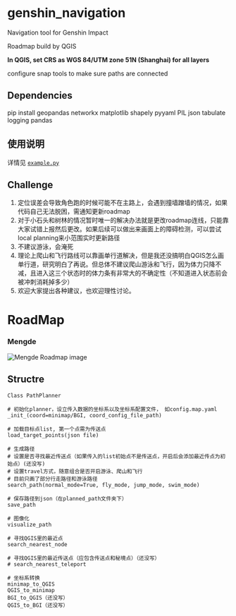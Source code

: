 # genshin_navigation

Navigation tool for Genshin Impact

Roadmap build by QGIS

**In QGIS, set CRS as WGS 84/UTM zone 51N (Shanghai) for all layers**

configure snap tools to make sure paths are connected

## Dependencies

pip install geopandas networkx matplotlib shapely pyyaml PIL json tabulate logging pandas

## 使用说明

详情见 [`example.py`](example.py)

## Challenge
1. 定位误差会导致角色跑的时候可能不在主路上，会遇到撞墙蹭墙的情况，如果代码自己无法脱困，需通知更新roadmap
2. 对于小石头和树林的情况暂时唯一的解决办法就是更改roadmap连线，只能靠大家试错上报然后更改。如果后续可以做出来画面上的障碍检测，可以尝试local planning来小范围实时更新路径
3. 不建议游泳，会淹死
4. 理论上爬山和飞行路线可以靠画单行道解决，但是我还没搞明白QGIS怎么画单行道，研究明白了再说。但总体不建议爬山游泳和飞行，因为体力只降不减，且进入这三个状态时的体力条有非常大的不确定性（不知道进入状态前会被冲刺消耗掉多少）
5. 欢迎大家提出各种建议，也欢迎理性讨论。

# RoadMap

### Mengde

![Mengde Roadmap](genshin_map/2D/mengde/mengde_roadmap.png)
image

## Structre

```
Class PathPlanner

# 初始化planner，设立传入数据的坐标系以及坐标系配置文件， 如config.map.yaml
_init_(coord=minimap/BGI, coord_config_file_path)

# 加载目标点list, 第一个点需为传送点
load_target_points(json file)

# 生成路径
# 设置是否寻找最近传送点（如果传入的list初始点不是传送点，开启后会添加最近传点为初始点）(还没写)
# 设置travel方式，随意组合是否开启游泳、爬山和飞行
# 目前只画了部分行走路径和游泳路径
search_path(normal_mode=True, fly_mode, jump_mode, swim_mode)

# 保存路径到json（在planned_path文件夹下）
save_path

# 图像化
visualize_path

# 寻找QGIS里的最近点
search_nearest_node

# 寻找QGIS里的最近传送点（应包含传送点和秘境点）（还没写）
# search_nearest_teleport

# 坐标系转换
minimap_to_QGIS
QGIS_to_minimap
BGI_to_QGIS（还没写）
QGIS_to_BGI（还没写）
```
